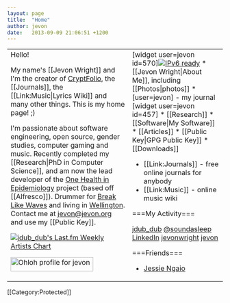 ```yaml
---
layout: page
title:  "Home"
author: jevon
date:   2013-09-09 21:06:51 +1200
---
```


<table class="home-table"><tr valign="top"><td class="left-bar">Hello!

My name's [[Jevon Wright]] and I'm the creator of <a href="http://cryptfolio.com">CryptFolio</a>, the [[Journals]], the [[Link:Music|Lyrics Wiki]] and many other things. This is my home page! ;)

I'm passionate about software engineering, open source, gender studies, computer gaming and music. Recently completed my [[Research|PhD in Computer Science]], and am now the lead developer of the <a href="http://www.hubnet.asia">One Health in Epidemiology</a> project (based off [[Alfresco]]). Drummer for <a href="http://www.breaklikewaves.com">Break Like Waves</a> and living in <a href="http://www.wellingtonnz.com/">Wellington</a>. Contact me at jevon@jevon.org and use my [[Public Key]].

<a href="http://www.last.fm/user/jdub_dub"><img src="http://imagegen.last.fm/sideRed/artists/jdub_dub.gif" border="0" alt="jdub_dub's Last.fm Weekly Artists Chart" /></a>

<a href='https://www.ohloh.net/accounts/24901?ref=Detailed'><img alt='Ohloh profile for jevon' height='33' src='https://www.ohloh.net/accounts/24901/widgets/account_detailed.gif' width='193' /></a>
</td><td class="right-bar">
[widget user=jevon id=570]<span class="ipv6"><a href="http://ipv6-test.com/validate.php?url=referer"><img src="http://ipv6-test.com/button-ipv6-80x15.png" alt="IPv6 ready" border="0"></a></span>
* [[Jevon Wright|About Me]], including [[Photos|photos]]
* [user=jevon] - my journal [widget user=jevon id=457]
* [[Research]]
* [[Software|My Software]]
* [[Articles]]
* [[Public Key|GPG Public Key]]
* [[Downloads]]

* [[Link:Journals]] - free online journals for anybody
* [[Link:Music]] - online music wiki

===My Activity===
<div class="social-media"><a href="http://www.last.fm/user/jdub_dub" title="My last.fm profile">jdub_dub</a>
<a href="http://twitter.com/soundasleep" title="My Twitter account">@soundasleep</a>
<a href="http://www.linkedin.com/in/jevonwright" title="My LinkedIn profile">LinkedIn</a>
<a href="http://www.delicious.com/jevonwright/" title="My Delicious bookmarks">jevonwright</a>
<a href="https://www.ohloh.net/accounts/jevon" title="My Ohloh profile">jevon</a></div>

===Friends===
* <a href="http://www.jngaio.com">Jessie Ngaio</a>
</td></tr></table>

[[Category:Protected]]
